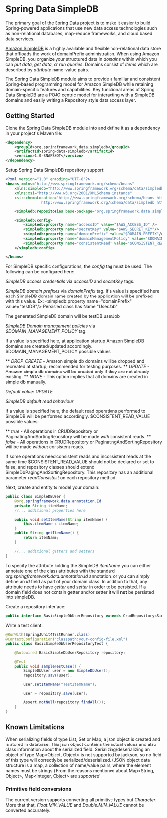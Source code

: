 # Spring Data SimpleDB #

The primary goal of the [Spring Data](http://www.springsource.org/spring-data) project is to make it easier to build Spring-powered applications that use new data access technologies such as non-relational databases, map-reduce frameworks, and cloud based data services.

[Amazon SimpleDB](http://aws.amazon.com/simpledb) is a highly available and flexible non-relational data store that offloads the work of domainPrefix administration. When using Amazon SimpleDB, you organize your structured data in *domains* within which you can _put data_, _get data_, or _run queries_. Domains consist of *items* which are described by *attribute* name-value pairs.

The Spring Data SimpleDB module aims to provide a familiar and consistent Spring-based programming model for Amazon SimpleDB while retaining domain-specific features and capabilities. Key functional areas of Spring Data SimpleDB are a POJO centric model for interacting with a SimpleDB domains and easily writing a Repository style data access layer.

## Getting Started ##

Clone the Spring Data SimpleDB module into and define it as a dependency in your project's Maven file:

```xml
<dependency>
    <groupId>org.springframework.data.simpledb</groupId>
    <artifactId>spring-data-simpledb</artifactId>
    <version>1.0-SNAPSHOT</version>
</dependency>
```

Setup Spring Data SimpleDB repository support:

```xml
<?xml version="1.0" encoding="UTF-8"?>
<beans xmlns="http://www.springframework.org/schema/beans"
	xmlns:simpledb="http://www.springframework.org/schema/data/simpledb"
	xmlns:xsi="http://www.w3.org/2001/XMLSchema-instance"
	xsi:schemaLocation="http://www.springframework.org/schema/beans http://www.springframework.org/schema/beans/spring-beans.xsd
				http://www.springframework.org/schema/data/simpledb https://raw.github.com/ThreePillarGlobal/spring-data-simpledb/dev/spring-data-simpledb-impl/src/main/resources/META-INF/spring-simpledb.xsd?login=cmester&amp;token=09d23a215953a601e5698b5dbfde6f99">

    <simpledb:repositories base-package="org.springframework.data.simpledb.sample.simpledb.repository" />

    <simpledb:config>
        <simpledb:property name="accessID" value="$AWS_ACCESS_ID" />
        <simpledb:property name="secretKey" value="$AWS_SECRET_KEY"/>
        <simpledb:property name="domainPrefix" value="$DOMAIN_PREFIX"/>
        <simpledb:property name="domainManagementPolicy" value="$DOMAIN_MANAGEMENT_POLICY"/>
        <simpledb:property name="consistentRead" value="$CONSISTENT_READ_VALUE"/>
    </simpledb:config>

</beans>
```

For SimpleDB specific configurations,  the _config_ tag must be used.
The following can be configured here:

*SimpleDB access credentials* via _accessID_ and _secretKey_ tags.

*SimpleDB domain prefixes* via _domainPrefix_ tag.
If a value is specified here each SimpleDB domain name created by the application will be prefixed with this value.
Ex:
<simpledb:property name="domainPrefix" value="testDB"/>
Persisted class has Name "UserJob"

The generated SimpleDB domain will be testDB.userJob

*SimpleDB Domain management policies* via _$DOMAIN_MANAGEMENT_POLICY_ tag.

If a value is specified here, at application startup Amazon SimpleDB domains are created/updated accordingly.
$DOMAIN_MANAGEMENT_POLICY possible values:

** *DROP_CREATE*	-  Amazon simple db domains will be dropped and recreated at startup; recommended for testing purposes.
** *UPDATE*	        -  Amazon simple db domains will be created only if they are not already existing.
** *NONE*            -  This option implies that all domains are created in simple db manually.

_Default value_: *UPDATE*

*SimpleDB default read behaviour*

If a value is specified here, the default read operations performed to SimpleDB will be performed accordingly.
$CONSISTENT_READ_VALUE possible values:

 ** *true* - All operations in CRUDRepository or PaginatingAndSortingRepository will be made *with* consistent reads.
 ** *false* - All operations in CRUDRepository or PaginatingAndSortingRepository will be made *without* consistent reads.

If some operations need consistent reads and inconsistent reads at the same time  $CONSISTENT_READ_VALUE should not be declared or set to false,
and repository classes should extend SimpleDbPagingAndSortingRepository.
This repository has an additional parameter _readConsistent_ on each repository method.


Next, create and entity to model your domain:

```java
public class SimpleDBUser {
    @org.springframework.data.annotation.Id
    private String itemName;
    //... additional properties here

    public void setItemName(String itemName) {
        this.itemName = itemName;
    }
    public String getItemName() {
        return itemName;
    }

    //... additional getters and setters
}
```


To specify the attribute holding the SimpleDB *itemName* you can either annotate one of the class attributes with the standard *org.springframework.data.annotation.Id* annotation, or you can simply define an *id* field as part of your domain class.
In addition to that, any attribute needs to have _getter_ and _setter_ in order to be persisted.
If a domain field does not contain getter and/or setter it will **not** be persisted into simpleDB.

Create a repository interface:

```java
public interface BasicSimpleDbUserRepository extends CrudRepository<SimpleDbUser, String> { }
```

Write a test client:

```java
@RunWith(SpringJUnit4TestRunner.class)
@ContextConfiguration("classpath:your-config-file.xml")
public class BasicSimpleDbUserRepositoryTest {

    @Autowired BasicSimpleDbUserRepository repository;

    @Test
    public void sampleTestCase() {
        SimpleDbUser user = new SimpleDbUser();
        repository.save(user);

        user.setItemName("TestItemName");

        user = repository.save(user);

        Assert.notNull(repository.findAll());
    }
}
```

## Known Limitations ##
When serializing fields of type List, Set or Map, a json object is created and is stored in database.
This json object contains the actual values and also class information about the serialized field.
Serializing/deserializing an object of type Map<Object, Object> is not supported by jackson, so no field of this type will correctly be serialized/deserialized.
(JSON object data structure is a map, a collection of name/value pairs, where the element names must be strings.)
From the reasons mentioned about Map<String, Object>, Map<Integer, Object> are *supported*


### Primitive field conversions ###
The current version supports converting all primitive types but *Character*. More that that, *Float.MIN_VALUE* and *Double.MIN_VALUE* cannot be converted accurately.